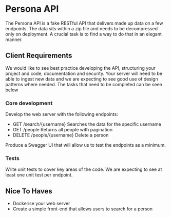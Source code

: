 # Persona API
The Persona API is a fake RESTful API that delivers made up data on a few endpoints. The data sits within a zip file and needs to be decompressed only on deployment. A crucial task is to find a way to do that in an elegant manner.

## Client Requirements
We would like to see best practice developing the API, structuring your project and code, documentation and security. Your server will need to be able to ingest new data and we are expecting to see good use of design patterns where needed. The tasks that need to be completed can be seen below

### Core development
Develop the web server with the following endpoints:

- GET /search/{username} Searches the data for the specific username
- GET /people Returns all people with pagination
- DELETE /people/{username} Delete a person

Produce a Swagger UI that will allow us to test the endpoints as a minimum.

### Tests
Write unit tests to cover key areas of the code. We are expecting to see at least one unit test per endpoint. 

## Nice To Haves
- Dockerise your web server
- Create a simple front-end that allows users to search for a person
